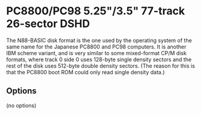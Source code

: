 <!-- This file is automatically generated. Do not edit. -->
# PC8800/PC98 5.25"/3.5" 77-track 26-sector DSHD

The N88-BASIC disk format is the one used by the operating system of the same
name for the Japanese PC8800 and PC98 computers. It is another IBM scheme
variant, and is very similar to some mixed-format CP/M disk formats, where
track 0 side 0 uses 128-byte single density sectors and the rest of the disk
uses 512-byte double density sectors. (The reason for this is that the PC8800
boot ROM could only read single density data.)

## Options

(no options)

